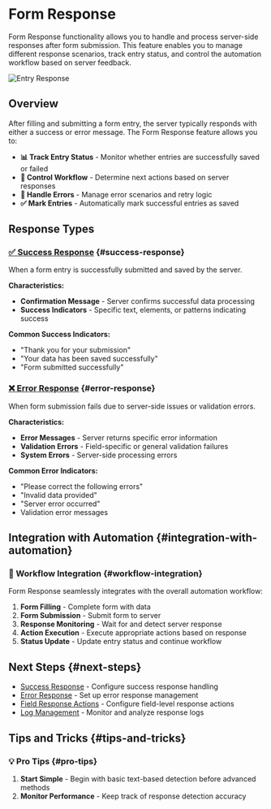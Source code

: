 # Form Response

Form Response functionality allows you to handle and process server-side responses after form submission. This feature enables you to manage different response scenarios, track entry status, and control the automation workflow based on server feedback.

![Entry Response](/image/entry-response-01.png)

## Overview

After filling and submitting a form entry, the server typically responds with either a success or error message. The Form Response feature allows you to:

- **📊 Track Entry Status** - Monitor whether entries are successfully saved or failed
- **🔄 Control Workflow** - Determine next actions based on server responses
- **🎯 Handle Errors** - Manage error scenarios and retry logic
- **✅ Mark Entries** - Automatically mark successful entries as saved

## Response Types

### [✅ Success Response](/documentation/form-response/form-success-response) {#success-response}

When a form entry is successfully submitted and saved by the server.

**Characteristics:**

- **Confirmation Message** - Server confirms successful data processing
- **Success Indicators** - Specific text, elements, or patterns indicating success

**Common Success Indicators:**

- "Thank you for your submission"
- "Your data has been saved successfully"
- "Form submitted successfully"

### [❌ Error Response](/documentation/form-response/form-error-response) {#error-response}

When form submission fails due to server-side issues or validation errors.

**Characteristics:**

- **Error Messages** - Server returns specific error information
- **Validation Errors** - Field-specific or general validation failures
- **System Errors** - Server-side processing errors

**Common Error Indicators:**

- "Please correct the following errors"
- "Invalid data provided"
- "Server error occurred"
- Validation error messages

## Integration with Automation {#integration-with-automation}

### 🔄 Workflow Integration {#workflow-integration}

Form Response seamlessly integrates with the overall automation workflow:

1. **Form Filling** - Complete form with data
2. **Form Submission** - Submit form to server
3. **Response Monitoring** - Wait for and detect server response
4. **Action Execution** - Execute appropriate actions based on response
5. **Status Update** - Update entry status and continue workflow

## Next Steps {#next-steps}

- [Success Response](/documentation/form-response/form-success-response) - Configure success response handling
- [Error Response](/documentation/form-response/form-error-response) - Set up error response management
- [Field Response Actions](/documentation/form-fields/field-response-action) - Configure field-level response actions
- [Log Management](/documentation/log) - Monitor and analyze response logs

## Tips and Tricks {#tips-and-tricks}

### 💡 Pro Tips {#pro-tips}

1. **Start Simple** - Begin with basic text-based detection before advanced methods
2. **Monitor Performance** - Keep track of response detection accuracy
